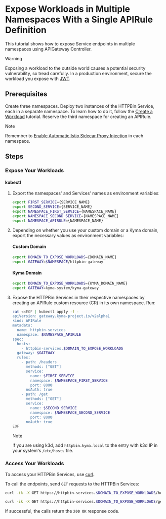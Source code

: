 # Expose Workloads in Multiple Namespaces With a Single APIRule Definition

This tutorial shows how to expose Service endpoints in multiple namespaces using APIGateway Controller.

> [!WARNING]
>  Exposing a workload to the outside world causes a potential security vulnerability, so tread carefully. In a production environment, secure the workload you expose with [JWT](../../01-50-expose-and-secure-a-workload/v2alpha1/01-52-expose-and-secure-workload-jwt.md).


##  Prerequisites

Create three namespaces. Deploy two instances of the HTTPBin Service, each in a separate namespace. To learn how to do it, follow the [Create a Workload](../../01-00-create-workload.md) tutorial. Reserve the third namespace for creating an APIRule.

  > [!NOTE]
  > Remember to [Enable Automatic Istio Sidecar Proxy Injection](https://kyma-project.io/#/istio/user/operation-guides/02-20-enable-sidecar-injection) in each namespace.

## Steps

### Expose Your Workloads

#### **kubectl**

1. Export the namespaces' and Services' names as environment variables:

    ```bash
    export FIRST_SERVICE={SERVICE_NAME}
    export SECOND_SERVICE={SERVICE_NAME}
    export NAMESPACE_FIRST_SERVICE={NAMESPACE_NAME}
    export NAMESPACE_SECOND_SERVICE={NAMESPACE_NAME}
    export NAMESPACE_APIRULE={NAMESPACE_NAME}
    ```

2. Depending on whether you use your custom domain or a Kyma domain, export the necessary values as environment variables:

    <!-- tabs:start -->
    #### **Custom Domain**

    ```bash
    export DOMAIN_TO_EXPOSE_WORKLOADS={DOMAIN_NAME}
    export GATEWAY=$NAMESPACE/httpbin-gateway
    ```
    #### **Kyma Domain**

    ```bash
    export DOMAIN_TO_EXPOSE_WORKLOADS={KYMA_DOMAIN_NAME}
    export GATEWAY=kyma-system/kyma-gateway
    ```
    <!-- tabs:end -->

3. Expose the HTTPBin Services in their respective namespaces by creating an APIRule custom resource (CR) in its own namespace. Run:

    ```bash
    cat <<EOF | kubectl apply -f -
    apiVersion: gateway.kyma-project.io/v2alpha1
    kind: APIRule
    metadata:
      name: httpbin-services
      namespace: $NAMESPACE_APIRULE
    spec:
      hosts:
        - httpbin-services.$DOMAIN_TO_EXPOSE_WORKLOADS
      gateway: $GATEWAY
      rules:
        - path: /headers
          methods: ["GET"]
          service:
            name: $FIRST_SERVICE
            namespace: $NAMESPACE_FIRST_SERVICE
            port: 8000
          noAuth: true
        - path: /get
          methods: ["GET"]
          service:
            name: $SECOND_SERVICE
            namespace: $NAMESPACE_SECOND_SERVICE
            port: 8000
          noAuth: true
    EOF
    ```

    > [!NOTE]
    > If you are using k3d, add `httpbin.kyma.local` to the entry with k3d IP in your system's `/etc/hosts` file.

### Access Your Workloads
To access your HTTPBin Services, use [curl](https://curl.se).

To call the endpoints, send `GET` requests to the HTTPBin Services:

  ```bash
  curl -ik -X GET https://httpbin-services.$DOMAIN_TO_EXPOSE_WORKLOADS/headers

  curl -ik -X GET https://httpbin-services.$DOMAIN_TO_EXPOSE_WORKLOADS/get
  ```
If successful, the calls return the `200 OK` response code.
